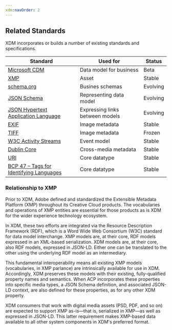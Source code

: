 ```yaml
---
xdm:navOrder: 2
---
```


## Related Standards

XDM incorporates or builds a number of existing standards and specifications.

| Standard                                                                                                 | Used for                        | Status   |
| -------------------------------------------------------------------------------------------------------- | ------------------------------- | -------- |
| [Microsoft CDM](https://docs.microsoft.com/en-us/common-data-service/entity-reference/common-data-model) | Data model for business         | Beta     |
| [XMP](http://www.adobe.com/products/xmp.html)                                                            | Asset                           | Stable   |
| [schema.org](http://schema.org)                                                                          | Busines schemas                 | Evolving |
| [JSON Schema](http://json-schema.org)                                                                    | Representing data model         | Evolving |
| [JSON Hypertext Application Language](https://tools.ietf.org/html/draft-kelly-json-hal-08)               | Expressing links between models | Evolving |
| [EXIF](http://www.exif.org)                                                                              | Image metadata                  | Stable   |
| [TIFF](https://www.iso.org/standard/34342.html)                                                          | Image metadata                  | Frozen   |
| [W3C Activity Streams](https://www.w3.org/TR/activitystreams-core/)                                      | Event model                     | Stable   |
| [Dublin Core](http://dublincore.org/)                                                                    | Cross-media metadata            | Stable   |
| [URI](https://www.ietf.org/rfc/rfc3986.txt)                                                              | Core datatype                   | Stable   |
| [BCP 47 – Tags for Identifying Languages](https://tools.ietf.org/html/bcp47)                             | Core datatype                   | Stable   |

### Relationship to XMP

Prior to XDM, Adobe defined and standardized the Extensible Metadata Platform (XMP) throughout its Creative Cloud products.
The vocabularies and operations of XMP entities are essential for those products as is XDM for the wider experience technology ecosystem.

In XDM, these two efforts are integrated via the Resource Description Framework (RDF), which is a Word Wide Web Consortium (W3C) standard for data model interchange.
XMP models are, at their core, RDF models expressed in an XML-based serialization.
XDM models are, at their core, also RDF models, expressed in JSON-LD.
Either one can be translated to the other using the underlying RDF model as an intermediary.

This fundamental interoperability means all existing XMP models (vocabularies, in XMP parlance) are intrinsically available for use in XDM.
Accordingly, XDM preserves these models with their existing, fully-qualified property names and semantics.
When ACP incorporates these properties into specific media types, a JSON Schema definition, and associated JSON-LD context, are also defined for these properties, as for any other XDM property.

XDM consumers that work with digital media assets (PSD, PDF, and so on) are expected to support XMP as-is—that is, serialized in XMP—as well as expressed in JSON-LD. This latter requirement makes XMP-based data available to all other system components in XDM's preferred format.
